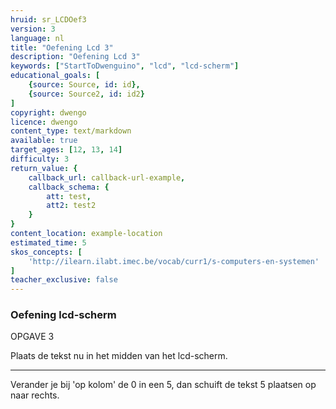 ```yaml
---
hruid: sr_LCDOef3
version: 3
language: nl
title: "Oefening Lcd 3"
description: "Oefening Lcd 3"
keywords: ["StartToDwenguino", "lcd", "lcd-scherm"]
educational_goals: [
    {source: Source, id: id}, 
    {source: Source2, id: id2}
]
copyright: dwengo
licence: dwengo
content_type: text/markdown
available: true
target_ages: [12, 13, 14]
difficulty: 3
return_value: {
    callback_url: callback-url-example,
    callback_schema: {
        att: test,
        att2: test2
    }
}
content_location: example-location
estimated_time: 5
skos_concepts: [
    'http://ilearn.ilabt.imec.be/vocab/curr1/s-computers-en-systemen'
]
teacher_exclusive: false
---
```


### Oefening lcd-scherm

OPGAVE 3

Plaats de tekst nu in het midden van het lcd-scherm.  

---

Verander je bij 'op kolom' de 0 in een 5, dan schuift de tekst 5 plaatsen op naar rechts.